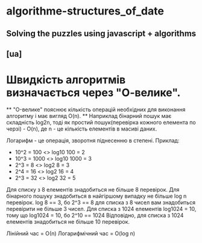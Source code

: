 # algorithme-structures_of_date

## Solving the puzzles using javascript + algorithms


## [ua]
# Швидкість алгоритмів визначається через "О-велике".
** "O-велике" пояснює кількість операцій необхідних для виконання алгоритму і має вигляд O(n). **
Наприклад бінарний пошук має складність log2n, тоді як простий пошук(перевірка кожного елемента по черзі) - O(n), де n - це кількість елементів в масиві даних.

Логарифм - це операція, зворотня піднесенню в степені.
 Приклад:
  - 10^2 = 100  <> log10 100 = 2
  - 10^3 = 1000 <> log10 1000 = 3
  - 2^3 = 8     <> log2 8 = 3
  - 2^4 = 16    <> log2 16 = 4
  - 2^3 = 32    <> log2 32 = 5

Для списку з 8 елементів знадобиться не більше 8 перевірок.
Для бінарного пошуку знадобиться в найгіршому випадку не більше log n перевірок.
log 8 == 3, бо 2^3 == 8
для списка з 8 чисел вам знадобиться перевірити не більше 3 чисел.
Для списка з 1024 елементів 
  log1024 = 10, тому що log1024 = 10, бо 2^10 == 1024
Відповідно, для списка з 1024 елементів знадобиться не більше 10 перевірок.

Лінійний час = О(n)
Логарифмічний час = O(log n)


